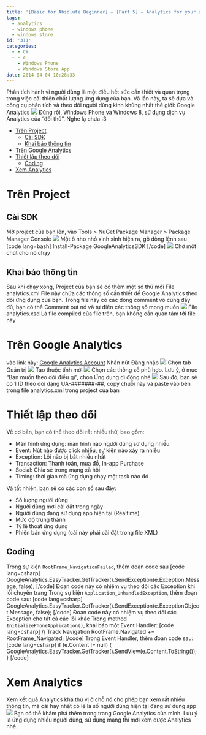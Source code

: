 ```yaml
---
title: '[Basic for Absolute Beginner] – [Part 5] – Analytics for your apps'
tags:
  - analytics
  - windows phone
  - windows store
id: '311'
categories:
  - - C#
  - - c
    - Windows Phone
    - Windows Store App
date: 2014-04-04 10:28:33
---
```


Phân tích hành vi người dùng là một điều hết sức cần thiết và quan trọng trong việc cải thiện chất lượng ứng dụng của bạn. Và lần này, ta sẽ dựa và công cụ phân tích và theo dõi người dùng kinh khủng nhất thế giới: Google Analytics ![](https://farm8.staticflickr.com/7322/13573942035_b413d8924a_o.png) Đúng rồi, Windows Phone và Windows 8, sử dụng dịch vụ Analytics của “đối thủ”. Nghe lạ chưa :3
<!-- more -->
*   [Trên Project](#trên-project)
    *   [Cài SDK](#cài-sdk)
    *   [Khai báo thông tin](#khai-báo-thông-tin)
*   [Trên Google Analytics](#trên-google-analytics)
*   [Thiết lập theo dõi](#thiết-lập-theo-dõi)
    *   [Coding](#coding)
*   [Xem Analytics](#xem-analytics)

# Trên Project

## Cài SDK

Mở project của bạn lên, vào Tools > NuGet Package Manager > Package Manager Console ![](http://farm8.staticflickr.com/7070/13574117965_55d85b93db_o.png) Một ô nho nhỏ xinh xinh hiện ra, gõ dòng lệnh sau \[code lang=bash\] Install-Package GoogleAnalyticsSDK \[/code\] ![](http://farm3.staticflickr.com/2835/13574223523_c343351607_o.png) Chờ một chút cho nó chạy

## Khai báo thông tin

Sau khi chạy xong, Project của bạn sẽ có thêm một số thứ mới File analytics.xml File này chứa các thông số cần thiết để Google Analytics theo dõi ứng dụng của bạn. Trong file này có các dòng comment vô cùng đầy đủ, bạn có thể Comment out nó và tự điền các thông số mong muốn ![](http://farm8.staticflickr.com/7185/13574595064_28071ab5ae_o.png) File analytics.xsd Là file compiled của file trên, bạn không cần quan tâm tới file này

# Trên Google Analytics

vào link này: [Google Analytics Account](http://google.com/analytics) Nhấn nút Đăng nhập ![](http://farm8.staticflickr.com/7316/13574390013_fc95019363_o.png) Chọn tab Quản trị ![](http://farm8.staticflickr.com/7026/13574407623_8c32c154eb_o.png) Tạo thuộc tính mới ![](http://farm4.staticflickr.com/3781/13574432883_7b8b91df2f_o.png) Chọn các thông số phù hợp. Lưu ý, ở mục “Bạn muốn theo dõi điều gì”, chọn Ứng dụng di động nhé ![](http://farm4.staticflickr.com/3819/13574765814_c96d25bb44_o.png) Sau đó, bạn sẽ có 1 ID theo dõi dạng UA-#######-##, copy chuỗi này và paste vào bên trong file analytics.xml trong project của bạn

# Thiết lập theo dõi

Về cơ bản, bạn có thể theo dõi rất nhiều thứ, bao gồm:

*   Màn hình ứng dụng: màn hình nào người dùng sử dụng nhiều
*   Event: Nút nào được click nhiều, sự kiện nào xảy ra nhiều
*   Exception: Lỗi nào bị bắt nhiều nhất
*   Transaction: Thanh toán, mua đồ, In-app Purchase
*   Social: Chia sẻ trong mạng xã hội
*   Timing: thời gian mà ứng dụng chạy một task nào đó

Và tất nhiên, bạn sẽ có các con số sau đây:

*   Số lượng người dùng
*   Người dùng mới cài đặt trong ngày
*   Người dùng đang sử dụng app hiện tại (Realtime)
*   Mức độ trung thành
*   Tỷ lệ thoát ứng dụng
*   Phiên bản ứng dụng (cái này phải cài đặt trong file XML)

## Coding

Trong sự kiện `RootFrame_NavigationFailed`, thêm đoạn code sau \[code lang=csharp\] GoogleAnalytics.EasyTracker.GetTracker().SendException(e.Exception.Message, false); \[/code\] Đoạn code này có nhiệm vụ theo dõi các Exception khi lỗi chuyển trang Trong sự kiện `Application_UnhandledException`, thêm đoạn code sau: \[code lang=csharp\] GoogleAnalytics.EasyTracker.GetTracker().SendException(e.ExceptionObject.Message, false); \[/code\] Đoạn code này có nhiệm vụ theo dõi các Exception cho tất cả các lỗi khác Trong method `InitializePhoneApplication()`, khai báo một Event Handler: \[code lang=csharp\] // Track Navigation RootFrame.Navigated += RootFrame\_Navigated; \[/code\] Trong Event Handler, thêm đoạn code sau: \[code lang=csharp\] if (e.Content != null) { GoogleAnalytics.EasyTracker.GetTracker().SendView(e.Content.ToString()); } \[/code\]

# Xem Analytics

Xem kết quả Analytics khá thú vị ở chỗ nó cho phép bạn xem rất nhiều thông tin, mà cái hay nhất có lẽ là số người dùng hiện tại đang sử dụng app ![](http://farm4.staticflickr.com/3726/13575637933_a49df7e626_o.png) Bạn có thể khám phá thêm trong trang Google Analytics của mình. Lưu ý là ứng dụng nhiều người dùng, sử dụng mạng thì mới xem được Analytics nhé.